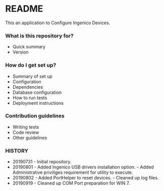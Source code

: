 # README #

This an application to Configure Ingenico Devices.

### What is this repository for? ###

* Quick summary
* Version

### How do I get set up? ###

* Summary of set up
* Configuration
* Dependencies
* Database configuration
* How to run tests
* Deployment instructions

### Contribution guidelines ###

* Writing tests
* Code review
* Other guidelines

### HISTORY ###

* 20190731 - Initial repository.
* 20190801 - Added Ingenico USB drivers installation option.
           - Added Administrative priviliges requirement for utility to execute.
* 20190802 - Added PortHelper to reset devices.
           - Cleaned up log files.
* 20190919 - Cleaned up COM Port preparation for WIN 7.